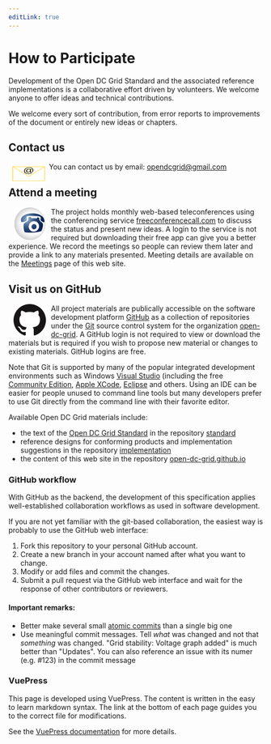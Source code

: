 ```yaml
---
editLink: true
---
```


# How to Participate
Development of the Open DC Grid Standard and the associated reference implementations is a collaborative effort driven by volunteers.
We welcome anyone to offer ideas and technical contributions.

We welcome every sort of contribution, from error reports to improvements of the document or entirely new ideas or chapters.

## Contact us
<a href="mailto:opendcgrid@gmail.com" target="_top"><img style="float: left;" src="./images/Letter.svg" hspace="0" width="80" height="40" alt="Open DC Grid Email"></img></a>You can contact us by email: <opendcgrid@gmail.com>

## Attend a meeting
<a href="https://join.freeconferencecall.com/jlgula" target="_blank"><img style="float: left;" src="./images/FreeConferenceCall.png" hspace="10" width="64" height="64" alt="Link to Freeconferencecall meeting page"></img></a>
The project holds monthly web-based teleconferences using the conferencing service [freeconferencecall.com](https://www.freeconferencecall.com) to discuss the status and present new ideas.
A login to the service is not required but downloading their free app can give you a better experience.
We record the meetings so people can review them later and provide a link to any materials presented.
Meeting details are available on the [Meetings](./meetings) page of this web site.

##  Visit us on GitHub
<a href="https://github.com/open-dc-grid" target="_blank"><img style="float: left;" src="./images/GitHub-Mark-64px.png" hspace="10" alt="Link to Open DC Grid GitHub page"></img></a>
All project materials are publically accessible on the software development platform [GitHub](https://github.com/) as a collection of repositories under the [Git](https://git-scm.com/) source control system for the organization [open-dc-grid](https://github.com/open-dc-grid).
A GitHub login is not required to view or download the materials but is required if you wish to propose new material or changes to existing materials. GitHub logins are free.

Note that Git is supported by many of the popular integrated development environments such as Windows [Visual Studio](https://visualstudio.microsoft.com/) (including the free [Community Edition](https://visualstudio.microsoft.com/vs/community/),
[Apple XCode](https://developer.apple.com/xcode/), [Eclipse](https://www.eclipse.org/ide/) and others. Using an IDE can be easier for people unused to command line tools but many developers prefer to use Git directly from the command line with their favorite editor.

Available Open DC Grid materials include:

* the text of the [Open DC Grid Standard](./standard) in the repository [standard](https://github.com/open-dc-grid/standard)
* reference designs for conforming products and implementation suggestions in the repository [implementation](https://github.com/open-dc-grid/implementation)
* the content of this web site in the repository [open-dc-grid.github.io](https://github.com/open-dc-grid/open-dc-grid.github.io)

### GitHub workflow

With GitHub as the backend, the development of this specification applies well-established collaboration workflows as used in software development.

If you are not yet familiar with the git-based collaboration, the easiest way is probably to use the GitHub web interface:

1. Fork this repository to your personal GitHub account.
2. Create a new branch in your account named after what you want to change.
3. Modify or add files and commit the changes.
4. Submit a pull request via the GitHub web interface and wait for the response of other contributors or reviewers.

#### Important remarks:

- Better make several small [atomic commits](https://en.wikipedia.org/wiki/Atomic_commit#Atomic_commit_convention) than
  a single big one
- Use meaningful commit messages. Tell *what* was changed and not that *something* was changed. "Grid stability:
  Voltage graph added" is much better than "Updates". You can also reference an issue with its numer (e.g. #123) in the commit message

### VuePress

This page is developed using VuePress. The content is written in the easy to learn markdown syntax. The link at the bottom of each page guides you to the correct file for modifications.

See the [VuePress documentation](https://vuepress.vuejs.org/guide/) for more details.
